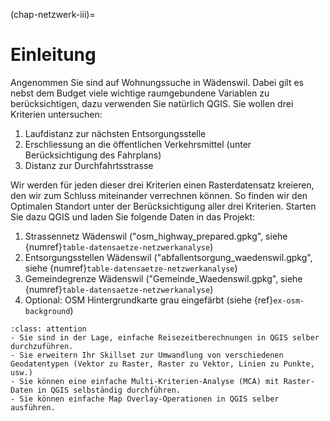 (chap-netzwerk-iii)=
# Einleitung


Angenommen Sie sind auf Wohnungssuche in Wädenswil. Dabei gilt es nebst dem Budget viele wichtige raumgebundene Variablen zu berücksichtigen, dazu verwenden Sie natürlich QGIS. Sie wollen drei Kriterien untersuchen:

1. Laufdistanz zur nächsten Entsorgungsstelle
2. Erschliessung an die öffentlichen Verkehrsmittel (unter Berücksichtigung des Fahrplans)
3. Distanz zur Durchfahrtsstrasse

Wir werden für jeden dieser drei Kriterien einen Rasterdatensatz kreieren, den wir zum Schluss miteinander verrechnen können. So finden wir den Optimalen Standort unter der Berücksichtigung aller drei Kriterien. Starten Sie dazu QGIS und laden Sie folgende Daten in das Projekt:

1. Strassennetz Wädenswil ("osm_highway_prepared.gpkg", siehe {numref}`table-datensaetze-netzwerkanalyse`)
2. Entsorgungsstellen Wädenswil ("abfallentsorgung_waedenswil.gpkg", siehe {numref}`table-datensaetze-netzwerkanalyse`)
3. Gemeindegrenze Wädenswil ("Gemeinde_Waedenswil.gpkg", siehe {numref}`table-datensaetze-netzwerkanalyse`)
4. Optional: OSM Hintergrundkarte grau eingefärbt (siehe {ref}`ex-osm-background`)


```{admonition} Übungsziele
:class: attention
- Sie sind in der Lage, einfache Reisezeitberechnungen in QGIS selber durchzuführen.
- Sie erweitern Ihr Skillset zur Umwandlung von verschiedenen Geodatentypen (Vektor zu Raster, Raster zu Vektor, Linien zu Punkte, usw.)
- Sie können eine einfache Multi-Kriterien-Analyse (MCA) mit Raster-Daten in QGIS selbständig durchführen.
- Sie können einfache Map Overlay-Operationen in QGIS selber ausführen.
```
